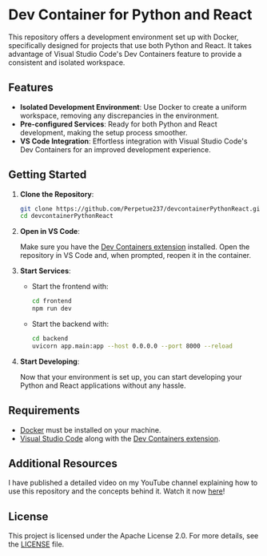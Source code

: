 # Dev Container for Python and React

This repository offers a development environment set up with Docker, specifically designed for projects that use both Python and React. It takes advantage of Visual Studio Code's Dev Containers feature to provide a consistent and isolated workspace.

## Features

- **Isolated Development Environment**: Use Docker to create a uniform workspace, removing any discrepancies in the environment.
- **Pre-configured Services**: Ready for both Python and React development, making the setup process smoother.
- **VS Code Integration**: Effortless integration with Visual Studio Code's Dev Containers for an improved development experience.

## Getting Started

1. **Clone the Repository**:

   ```bash
   git clone https://github.com/Perpetue237/devcontainerPythonReact.git
   cd devcontainerPythonReact
   ```

2. **Open in VS Code**:

   Make sure you have the [Dev Containers extension](https://marketplace.visualstudio.com/items?itemName=ms-vscode-remote.remote-containers) installed. Open the repository in VS Code and, when prompted, reopen it in the container.

3. **Start Services**:

   - Start the frontend with:
     ```bash
     cd frontend
     npm run dev
     ```
   - Start the backend with:
     ```bash
     cd backend
     uvicorn app.main:app --host 0.0.0.0 --port 8000 --reload
     ```

4. **Start Developing**:

   Now that your environment is set up, you can start developing your Python and React applications without any hassle.

## Requirements

- [Docker](https://www.docker.com/get-started) must be installed on your machine.
- [Visual Studio Code](https://code.visualstudio.com/) along with the [Dev Containers extension](https://marketplace.visualstudio.com/items?itemName=ms-vscode-remote.remote-containers).

## Additional Resources
I have published a detailed video on my YouTube channel explaining how to use this repository and the concepts behind it. Watch it now [here](https://youtu.be/Y94p1PU9hBo)!
## License

This project is licensed under the Apache License 2.0. For more details, see the [LICENSE](LICENSE) file.
